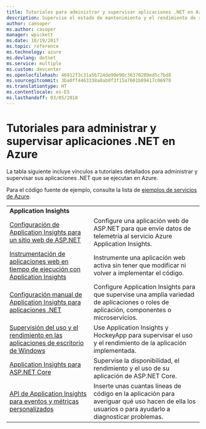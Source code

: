 ```yaml
---
title: Tutoriales para administrar y supervisar aplicaciones .NET en Azure
description: Supervise el estado de mantenimiento y el rendimiento de su aplicación .NET que se ejecuta en Azure e instrumente la telemetría para guardar información sobre cómo se utiliza la aplicación.
author: camsoper
ms.author: casoper
manager: wpickett
ms.date: 10/19/2017
ms.topic: reference
ms.technology: azure
ms.devlang: dotnet
ms.service: multiple
ms.custom: devcenter
ms.openlocfilehash: 46912f3c31a56724de90e90c36370209ed5c7bd8
ms.sourcegitcommit: 3ba0ff4463338a0ab0f3f15a7601b89417c06970
ms.translationtype: HT
ms.contentlocale: es-ES
ms.lasthandoff: 03/05/2018
---
```

# <a name="tutorials-for-monitoring-and-managing-your-net-apps-in-azure"></a>Tutoriales para administrar y supervisar aplicaciones .NET en Azure

La tabla siguiente incluye vínculos a tutoriales detallados para administrar y supervisar sus aplicaciones .NET que se ejecutan en Azure. 

Para el código fuente de ejemplo, consulte la lista de [ejemplos de servicios de Azure](https://azure.microsoft.com/resources/samples/?platform=dotnet).

| | |
|---|---|
| **Application Insights** ||
| [Configuración de Application Insights para un sitio web de ASP.NET][1] | Configure una aplicación web de ASP.NET para que envíe datos de telemetría al servicio Azure Application Insights. | 
| [Instrumentación de aplicaciones web en tiempo de ejecución con Application Insights][2] | Instrumente una aplicación web activa sin tener que modificar ni volver a implementar el código. | 
| [Configuración manual de Application Insights para aplicaciones .NET][3] | Configure Application Insights para que supervise una amplia variedad de aplicaciones o roles de aplicación, componentes o microservicios. | 
| [Supervisión del uso y el rendimiento en las aplicaciones de escritorio de Windows][4] | Use Application Insights y HockeyApp para supervisar el uso y el rendimiento de la aplicación implementada. | 
| [Application Insights para ASP.NET Core][5] | Supervise la disponibilidad, el rendimiento y el uso de su aplicación de ASP.NET Core. | 
| [API de Application Insights para eventos y métricas personalizados][6] | Inserte unas cuantas líneas de código en la aplicación para averiguar qué uso hacen de ella los usuarios o para ayudarlo a diagnosticar problemas. | 


[1]: /azure/application-insights/app-insights-asp-net
[2]: /azure/application-insights/app-insights-monitor-performance-live-website-now
[3]: /azure/application-insights/app-insights-windows-services
[4]: /azure/application-insights/app-insights-windows-desktop
[5]: /azure/application-insights/app-insights-asp-net-core
[6]: /azure/application-insights/app-insights-api-custom-events-metrics

